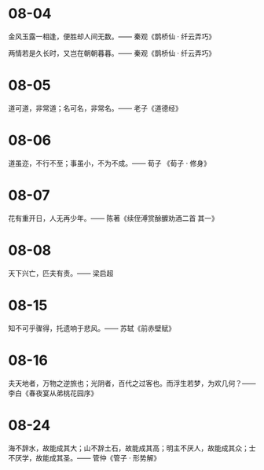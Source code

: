 # 08-04

金风玉露一相逢，便胜却人间无数。—— 秦观《鹊桥仙 · 纤云弄巧》

两情若是久长时，又岂在朝朝暮暮。—— 秦观《鹊桥仙 · 纤云弄巧》

# 08-05

道可道，非常道；名可名，非常名。—— 老子《道德经》

# 08-06

道虽迩，不行不至；事虽小，不为不成。—— 荀子 《荀子 · 修身》

# 08-07

花有重开日，人无再少年。—— 陈著《续侄溥赏酴醾劝酒二首 其一》

# 08-08

天下兴亡，匹夫有责。—— 梁启超

# 08-15

知不可乎骤得，托遗响于悲风。—— 苏轼《前赤壁赋》

# 08-16

夫天地者，万物之逆旅也；光阴者，百代之过客也。而浮生若梦，为欢几何？—— 李白《春夜宴从弟桃花园序》

# 08-24

海不辞水，故能成其大；山不辞土石，故能成其高；明主不厌人，故能成其众；士不厌学，故能成其圣。—— 管仲《管子 · 形势解》